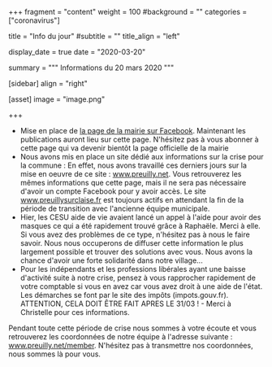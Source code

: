 +++
fragment = "content"
weight = 100
#background = ""
categories = ["coronavirus"]

title = "Info du jour"
#subtitle = ""
title_align = "left"

display_date = true
date = "2020-03-20"

summary = """
Informations du 20 mars 2020
"""
    
[sidebar]
  align = "right"

[asset]
  image = "image.png"
  
+++

* Mise en place de [la page de la mairie sur Facebook](https://www.facebook.com/mairiepreuillysurclaise/). Maintenant les publications auront lieu sur cette page. N'hésitez pas à vous abonner à cette page qui va devenir bientôt la page officielle de la mairie
* Nous avons mis en place un site dédié aux informations sur la crise pour la commune : En effet, nous avons travaillé ces derniers jours sur la mise en oeuvre de ce site : www.preuilly.net. Vous retrouverez les mêmes informations que cette page, mais il ne sera pas nécessaire d'avoir un compte Facebook pour y avoir accès. Le site www.preuillysurclaise.fr est toujours actifs en attendant la fin de la période de transition avec l'ancienne équipe municipale.
* Hier, les CESU aide de vie avaient lancé un appel à l'aide pour avoir des masques ce qui a été rapidement trouvé grâce à Raphaële. Merci à elle. Si vous avez des problèmes de ce type, n'hésitez pas à nous le faire savoir. Nous nous occuperons de diffuser cette information le plus largement possible et trouver des solutions avec vous. Nous avons la chance d'avoir une forte solidarité dans notre village...
* Pour les indépendants et les professions libérales ayant une baisse d'activité suite à notre crise, pensez à vous rapprocher rapidement de votre comptable si vous en avez car vous avez droit à une aide de l'état. Les démarches se font par le site des impôts (impots.gouv.fr). ATTENTION, CELA DOIT ÊTRE FAIT APRES LE 31/03 ! - Merci à Christelle pour ces informations.

Pendant toute cette période de crise nous sommes à votre écoute et vous retrouverez les coordonnées de notre équipe à l'adresse suivante : www.preuilly.net/member. N'hésitez pas à transmettre nos coordonnées, nous sommes là pour vous.
